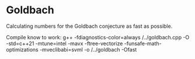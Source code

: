 # Goldbach
Calculating numbers for the Goldbach conjecture as fast as possible.

Compile know to work:
g++ -fdiagnostics-color=always /../goldbach.cpp -O -std=c++21 -mtune=intel -mavx -ftree-vectorize -funsafe-math-optimizations -mveclibabi=svml -o /../goldbach -Ofast
